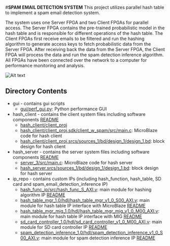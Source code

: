#**SPAM EMAIL DETECTION SYSTEM**
This project utilizes parallel hash table to implement a spam email detection system.

The system uses one Server FPGA and two Client FPGAs for parallel access. 
The Server FPGA contains the pre-trained probabilistic model in the hash table and is responsible for different operations of the hash table. 
The Client FPGAs first receive emails to be filtered and run the hashing algorithm to generate access keys to fetch probabilistic data from the Server FPGA. 
After receiving back the data from the Server FPGA, the Client FPGA will process the data and run the spam detection inference algorithm.
All FPGAs have been connected over the network to a computer for performance monitoring and analysis.

![Alt text](System_Diagram.jpg?raw=true "Title")

## Directory Contents
  * gui - contains gui scripts
      *  [gui/perf_gui.py](gui/perf_gui.py): Python performance GUI
  * hash_client - contains the client system files including software components [README](hash_client/README.md)
      * [hash_client/client_proj](hash_client) 
      * [hash_client/client_proj.sdk/client_w_spam/src/main.c](hash_client/client_proj/client_proj.sdk/client_w_spam/src/main.c): MicroBlaze code for hash client
      * [hash_client/client_proj.srcs/sources_1/bd/design_1/design_1.bd](hash_client/client_proj/client_proj.srcs/sources_1/bd/design_1): block design for hash client
  * hash_server - contains the server system files including software components [README](hash_server/README.md)
      * [server_3/src/main.c](hash_server/server_3/src/main.c): MicroBlaze code for hash server
      * [hash_server.srcs/sources_1/bd/design_1/design_1.bd](hash_server/hash_server.srcs/sources_1/bd/design_1): block design for hash server
  * ip_repo - contains custom IPs (including hash_function, hash_table, SD card and spam_email_detection_inference IP)
      * [hash_func_ip/src/hash_func_S_AXI.v](ip_repo/hash_func_ip/src/hash_func_S_AXI.v): main module for hashing algorithm IP [README](ip_repo/hash_func_ip/README.md)
      * [hash_table_mgr_1.0/hdl/hash_table_mgr_v1_0_S00_AXI.v](ip_repo/hash_table_mgr_1.0/hdl/hash_table_mgr_v1_0_S00_AXI.v): main module for hash table IP interface with MicroBlaze [README](ip_repo/hash_table_mgr_1.0/README.md)
      * [hash_table_mgr_mig_1.0/hdl/hash_table_mgr_mig_v1_0_M00_AXI.v](ip_repo/hash_table_mgr_mig_1.0/hdl/hash_table_mgr_mig_v1_0_M00_AXI.v): main module for hash table IP interface with MIG [README](ip_repo/hash_table_mgr_mig_1.0/README.md)
      * [sd_card_controller_1.0/hdl/sd_card_controller_v1_0_M00_AXI.v](ip_repo/sd_card_controller_1.0/hdl/sd_card_controller_v1_0_M00_AXI.v): main module for SD card controller IP [README](ip_repo/sd_card_controller_1.0/README.md)
      * [spam_detection_inference_1.0/hdl/spam_detection_inference_v1_0_S00_AXI.v](ip_repo/spam_detection_inference_1.0/hdl/spam_detection_inference_v1_0_S00_AXI.v): main module for spam detection inference IP [README](ip_repo/spam_detection_inference_1.0/README.md)
